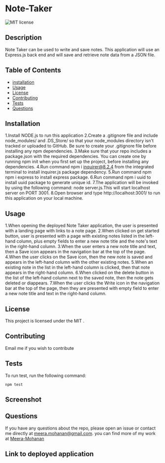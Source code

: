 # Note-Taker
  ![MIT license](https://img.shields.io/badge/license-MIT-blue)
  ## Description 
  
  
Note Taker can be used to write and save notes. This application will use an Express.js back end and will save and retrieve note data from a JSON file. 

  ## Table of Contents
  * [installation](#installation)
  * [Usage](#usage)
  * [License](#license)
  * [Contributing](#contributing)
  * [Tests](#tests)
  * [Questions](#questions)
  
  ## Installation
1.Install NODE.js to run this application
2.Create a .gitignore file and include node_modules/ and .DS_Store/ so that your node_modules directory isn't tracked or uploaded to GitHub. Be sure to create your .gitignore file before installing any npm dependencies.
3.Make sure that your repo includes a package.json with the required dependencies. You can create one by running npm init when you first set up the project, before installing any dependencies.
4.Run command npm i inquirer@8.2.4 from the integrated terminal to install inquirer.js package dependency.
5.Run command npm npm i express to install express package.
6.Run command npm i uuid to install uuid package to generate unique id.
7.The application will be invoked by using the following command: node server.js.This will start localhost server on PORT 3001.
8.Open browser and type http://localhost:3001/ to run this application on your local machine.

## Usage
  
1.When opening the deployed Note Taker application, the user is presented with a landing page with links to a note page.
2.When clicked on get started button, user is presented with a page with existing notes listed in the left-hand column, plus empty fields to enter a new note title and the note's text in the right-hand column.
3.When the user enters a new note title and text, then a Save icon appears in the navigation bar at the top of the page.
4.When the user clicks on the Save icon, then the new note is saved and appears in the left-hand column with the other existing notes.
5.When an existing note in the list in the left-hand column is clicked, then that note appears in the right-hand column.
6.When clicked on the delete button in the list of the left-hand column next to the saved note, then the note gets deleted or diappears.
7.When the user clicks the Write icon in the navigation bar at the top of the page, then they are presented with empty field to enter a new note title and text in the right-hand column.


  ## License
  
This project is licensed under the MIT
.

  ## Contributing
  
Email me if you wish to contribute

  ## Tests
  To run test, run the following command:
  ```
  npm test
  ```
  ## Screenshot


  ## Questions
 
 If you have any questions about the repo, please open an issue or contact me directly at meera.mohanan@gmail.com. you can find more of my work at [Meera-Mohanan](https://github.com/Meera-Mohanan)

 ## Link to deployed application